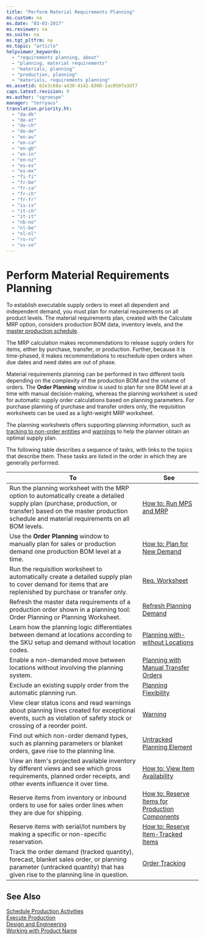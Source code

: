 ```yaml
---
title: "Perform Material Requirements Planning"
ms.custom: na
ms.date: "03-03-2017"
ms.reviewer: na
ms.suite: na
ms.tgt_pltfrm: na
ms.topic: "article"
helpviewer_keywords: 
  - "requirements planning, about"
  - "planning, material requirements"
  - "materials, planning"
  - "production, planning"
  - "materials, requirements planning"
ms.assetid: 62e3c68a-ad38-4142-8308-1ac050fa3df7
caps.latest.revision: 9
ms.author: "sgroespe"
manager: "terryaus"
translation.priority.ht: 
  - "da-dk"
  - "de-at"
  - "de-ch"
  - "de-de"
  - "en-au"
  - "en-ca"
  - "en-gb"
  - "en-in"
  - "en-nz"
  - "es-es"
  - "es-mx"
  - "fi-fi"
  - "fr-be"
  - "fr-ca"
  - "fr-ch"
  - "fr-fr"
  - "is-is"
  - "it-ch"
  - "it-it"
  - "nb-no"
  - "nl-be"
  - "nl-nl"
  - "ru-ru"
  - "sv-se"
---
```

# Perform Material Requirements Planning
To establish executable supply orders to meet all dependent and independent demand, you must plan for material requirements on all product levels. The material requirements plan, created with the Calculate MRP option, considers production BOM data, inventory levels, and the [master production schedule](../OperationsPlanning/perform-master-planning.md).  
  
 The MRP calculation makes recommendations to release supply orders for items, either by purchase, transfer, or production. Further, because it is time\-phased, it makes recommendations to reschedule open orders when due dates and need dates are out of phase.  
  
 Material requirements planning can be performed in two different tools depending on the complexity of the production BOM and the volume of orders. The **Order Planning** window is used to plan for one BOM level at a time with manual decision\-making, whereas the planning worksheet is used for automatic supply order calculations based on planning parameters. For purchase planning of purchase and transfer orders only, the requisition worksheets can be used as a light\-weight MRP worksheet.  
  
 The planning worksheets offers supporting planning information, such as [tracking to non\-order entities](../Topic/\($%20T_99000855%20Untracked%20Planning%20Element%20$\).md) and [warnings](../Topic/\($%20N_99000852_118%20Warning%20$\).md) to help the planner obtain an optimal supply plan.  
  
 The following table describes a sequence of tasks, with links to the topics that describe them. These tasks are listed in the order in which they are generally performed.  
  
|**To**|**See**|  
|------------|-------------|  
|Run the planning worksheet with the MRP option to automatically create a detailed supply plan \(purchase, production, or transfer\) based on the master production schedule and material requirements on all BOM levels.|[How to: Run MPS and MRP](../OperationsPlanning/how-to-run-mps-and-mrp.md)|  
|Use the **Order Planning** window to manually plan for sales or production demand one production BOM level at a time.|[How to: Plan for New Demand](../OperationsPlanning/how-to-plan-for-new-demand.md)|  
|Run the requisition worksheet to automatically create a detailed supply plan to cover demand for items that are replenished by purchase or transfer only.|[Req. Worksheet](../OperationsPlanning/-$-n_291-req.-worksheet-$-.md)|  
|Refresh the master data requirements of a production order shown in a planning tool: Order Planning or Planning Worksheet.|[Refresh Planning Demand](../OperationsPlanning/-$-b_99001021-refresh-planning-demand-$-.md)|  
|Learn how the planning logic differentiates between demand at locations according to the SKU setup and demand without location codes.|[Planning with\-without Locations](../OperationsPlanning/planning-with-without-locations.md)|  
|Enable a non\-demanded move between locations without involving the planning system.|[Planning with Manual Transfer Orders](../OperationsPlanning/planning-with-manual-transfer-orders.md)|  
|Exclude an existing supply order from the automatic planning run.|[Planning Flexibility](../Topic/\($%20T_5406_99000755%20Planning%20Flexibility%20$\).md)|  
|View clear status icons and read warnings about planning lines created for exceptional events, such as violation of safety stock or crossing of a reorder point.|[Warning](../Topic/\($%20N_99000852_118%20Warning%20$\).md)|  
|Find out which non\-order demand types, such as planning parameters or blanket orders, gave rise to the planning line.|[Untracked Planning Element](../Topic/\($%20T_99000855%20Untracked%20Planning%20Element%20$\).md)|  
|View an item's projected available inventory by different views and see which gross requirements, planned order receipts, and other events influence it over time.|[How to: View Item Availability](../OperationsPlanning/how-to-view-item-availability.md)|  
|Reserve items from inventory or inbound orders to use for sales order lines when they are due for shipping.|[How to: Reserve Items for Production Components](../OperationsPlanning/how-to-reserve-items-for-production-components.md)|  
|Reserve items with serial\/lot numbers by making a specific or non\-specific reservation.|[How to: Reserve Item\-Tracked Items](../DesignAndEngineering/how-to-reserve-item-tracked-items.md)|  
|Track the order demand \(tracked quantity\), forecast, blanket sales order, or planning parameter \(untracked quantity\) that has given rise to the planning line in question.|[Order Tracking](../Purchasing/-$-n_99000822-order-tracking-$-.md)|  
  
## See Also  
 [Schedule Production Activities](../Production/schedule-production-activities.md)   
 [Execute Production](../Production/execute-production.md)   
 [Design and Engineering](../DesignAndEngineering/design-and-engineering.md)   
 [Working with Product Name](../WorkingWithDynamics/working-with-$-p_1-product-name-$-.md)